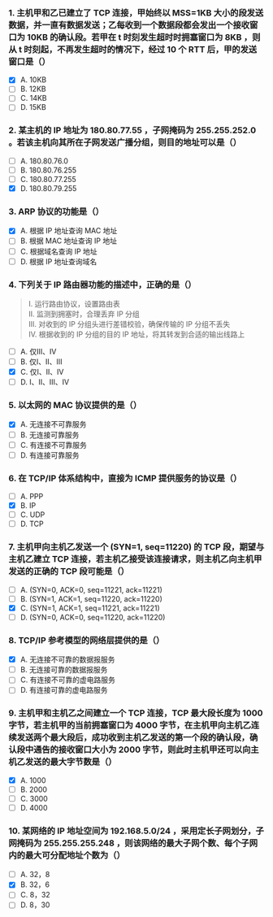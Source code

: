 ### 1. 主机甲和乙已建立了 TCP 连接，甲始终以 MSS=1KB 大小的段发送数据，并一直有数据发送；乙每收到一个数据段都会发出一个接收窗口为 10KB 的确认段。若甲在 t 时刻发生超时时拥塞窗口为 8KB ，则从 t 时刻起，不再发生超时的情况下，经过 10 个 RTT 后，甲的发送窗口是（）
- [x] A. 10KB
- [ ] B. 12KB
- [ ] C. 14KB
- [ ] D. 15KB

### 2. 某主机的 IP 地址为 180.80.77.55 ，子网掩码为 255.255.252.0 。若该主机向其所在子网发送广播分组，则目的地址可以是（）
- [ ] A. 180.80.76.0
- [ ] B. 180.80.76.255
- [ ] C. 180.80.77.255
- [x] D. 180.80.79.255

### 3. ARP 协议的功能是（）
- [x] A. 根据 IP 地址查询 MAC 地址
- [ ] B. 根据 MAC 地址查询 IP 地址
- [ ] C. 根据域名查询 IP 地址
- [ ] D. 根据 IP 地址查询域名

### 4. 下列关于 IP 路由器功能的描述中，正确的是（）
> Ⅰ. 运行路由协议，设置路由表<br>
> Ⅱ. 监测到拥塞时，合理丢弃 IP 分组<br>
> Ⅲ. 对收到的 IP 分组头进行差错校验，确保传输的 IP 分组不丢失<br>
> Ⅳ. 根据收到的 IP 分组的目的 IP 地址，将其转发到合适的输出线路上<br>
- [ ] A. 仅Ⅲ、Ⅳ
- [ ] B. 仅Ⅰ、Ⅱ、Ⅲ
- [x] C. 仅Ⅰ、Ⅱ、Ⅳ
- [ ] D. Ⅰ、Ⅱ、Ⅲ、Ⅳ

### 5. 以太网的 MAC 协议提供的是（）
- [x] A. 无连接不可靠服务
- [ ] B. 无连接可靠服务
- [ ] C. 有连接不可靠服务
- [ ] D. 有连接可靠服务

### 6. 在 TCP/IP 体系结构中，直接为 ICMP 提供服务的协议是（）
- [ ] A. PPP
- [x] B. IP
- [ ] C. UDP
- [ ] D. TCP

### 7. 主机甲向主机乙发送一个 (SYN=1, seq=11220) 的 TCP 段，期望与主机乙建立 TCP 连接，若主机乙接受该连接请求，则主机乙向主机甲发送的正确的 TCP 段可能是（）
- [ ] A. (SYN=0, ACK=0, seq=11221, ack=11221)
- [ ] B. (SYN=1, ACK=1, seq=11220, ack=11220)
- [x] C. (SYN=1, ACK=1, seq=11221, ack=11221)
- [ ] D. (SYN=0, ACK=0, seq=11220, ack=11220)

### 8. TCP/IP 参考模型的网络层提供的是（）
- [x] A. 无连接不可靠的数据报服务
- [ ] B. 无连接可靠的数据报服务
- [ ] C. 有连接不可靠的虚电路服务
- [ ] D. 有连接可靠的虚电路服务

### 9. 主机甲和主机乙之间建立一个 TCP 连接，TCP 最大段长度为 1000 字节，若主机甲的当前拥塞窗口为 4000 字节，在主机甲向主机乙连续发送两个最大段后，成功收到主机乙发送的第一个段的确认段，确认段中通告的接收窗口大小为 2000 字节，则此时主机甲还可以向主机乙发送的最大字节数是（）
- [x] A. 1000
- [ ] B. 2000
- [ ] C. 3000
- [ ] D. 4000

### 10. 某网络的 IP 地址空间为 192.168.5.0/24 ，采用定长子网划分，子网掩码为 255.255.255.248 ，则该网络的最大子网个数、每个子网内的最大可分配地址个数为（）
- [ ] A. 32，8
- [x] B. 32，6
- [ ] C. 8，32
- [ ] D. 8，30
